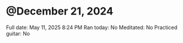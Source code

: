 # @December 21, 2024

Full date: May 11, 2025 8:24 PM
Ran today: No
Meditated: No
Practiced guitar: No